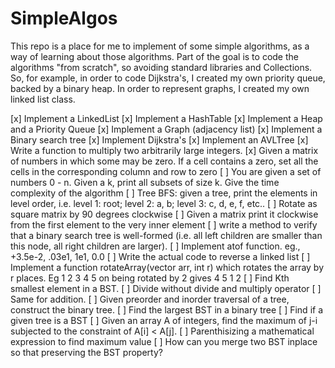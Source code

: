 SimpleAlgos
===========

This repo is a place for me to implement of some simple algorithms, as a way of learning about those algorithms.  Part of the goal is to code the algorithms "from scratch", so avoiding standard libraries and Collections.  So, for example, in order to code Dijkstra's, I created my own priority queue, backed by a binary heap.  In order to represent graphs, I created my own linked list class.  

[x] Implement a LinkedList
[x] Implement a HashTable
[x] Implement a Heap and a Priority Queue
[x] Implement a Graph (adjacency list)
[x] Implement a Binary search tree
[x] Implement Dijkstra's
[x] Implement an AVLTree
[x] Write a function to multiply two arbitrarily large integers. 
[x] Given a matrix of numbers in which some may be zero. If a cell contains a zero, set all the cells in the corresponding column and row to zero
[ ] You are given a set of numbers 0 - n. Given a k, print all subsets of size k. Give the time complexity of the algorithm
[ ] Tree BFS: given a tree, print the elements in level order, i.e. level 1: root; level 2: a, b; level 3: c, d, e, f, etc.. 
[ ] Rotate as square matrix by 90 degrees clockwise
[ ] Given a matrix print it clockwise from the first element to the very inner element
[ ] write a method to verify that a binary search tree is well-formed (i.e. all left children are smaller than this node, all right children are larger).
[ ] Implement atof function. eg., +3.5e-2, .03e1, 1e1, 0.0
[ ] Write the actual code to reverse a linked list
[ ] Implement a function rotateArray(vector<int> arr, int r) which rotates the array by r places. Eg 1 2 3 4 5 on being rotated by 2 gives 4 5 1 2
[ ] Find Kth smallest element in a BST.
[ ] Divide without divide and multiply operator
[ ] Same for addition.
[ ] Given preorder and inorder traversal of a tree, construct the binary tree.
[ ] Find the largest BST in a binary tree
[ ] Find if a given tree is a BST
[ ] Given an array A of integers, find the maximum of j-i subjected to the constraint of A[i] < A[j].
[ ] Parenthisizing a mathematical expression to find maximum value
[ ] How can you merge two BST inplace so that preserving the BST property?

